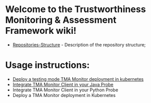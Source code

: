 # Welcome to the Trustworthiness Monitoring & Assessment Framework wiki!



* [Repositories-Structure](Repositories-Structure) - Description of the repository structure;




# Usage instructions:
* [Deploy a testing mode TMA Monitor deployment in kubernetes](Deploy-a-testing-mode-TMA-Monitor-deployment-in-kubernetes)
* [Integrate TMA Monitor Client in your Java Probe](Integrate-TMA-Monitor-Client-in-your-Java-Probe)
* Integrate TMA Monitor Client in your Python Probe
* Deploy a TMA Monitor deployment in Kubernetes